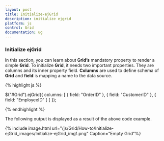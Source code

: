 ```yaml
---
layout: post
title: Initialize-ejGrid
description: initialize ejgrid
platform: js
control: Grid
documentation: ug
---
```


### Initialize ejGrid

In this section, you can learn about **Grid’s** mandatory property to render a simple **Grid**. To initialize **Grid**, it needs two important properties. They are columns and its inner property field. **Columns** are used to define schema of **Grid** and **field** is mapping a name to the data source.

{% highlight js %}

$("#Grid").ejGrid({
     columns: [
        { field: "OrderID" },
        { field: "CustomerID" },
        { field: "EmployeeID" }
     ]
});


{% endhighlight %}



The following output is displayed as a result of the above code example.

{% include image.html url="/js/Grid/How-to/Initialize-ejGrid_images/Initialize-ejGrid_img1.png" Caption="Empty Grid"%}

